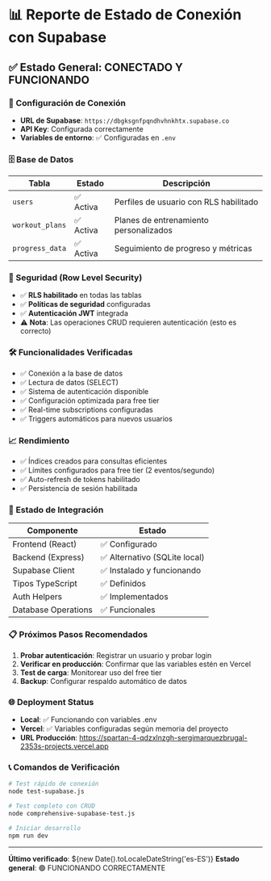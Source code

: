 # 📊 Reporte de Estado de Conexión con Supabase

## ✅ Estado General: CONECTADO Y FUNCIONANDO

### 🔗 Configuración de Conexión
- **URL de Supabase**: `https://dbgksgnfpqndhvhnkhtx.supabase.co`
- **API Key**: Configurada correctamente
- **Variables de entorno**: ✅ Configuradas en `.env`

### 🗄️ Base de Datos
| Tabla | Estado | Descripción |
|-------|--------|-------------|
| `users` | ✅ Activa | Perfiles de usuario con RLS habilitado |
| `workout_plans` | ✅ Activa | Planes de entrenamiento personalizados |
| `progress_data` | ✅ Activa | Seguimiento de progreso y métricas |

### 🔐 Seguridad (Row Level Security)
- ✅ **RLS habilitado** en todas las tablas
- ✅ **Políticas de seguridad** configuradas
- ✅ **Autenticación JWT** integrada
- ⚠️ **Nota**: Las operaciones CRUD requieren autenticación (esto es correcto)

### 🛠️ Funcionalidades Verificadas
- ✅ Conexión a la base de datos
- ✅ Lectura de datos (SELECT)
- ✅ Sistema de autenticación disponible
- ✅ Configuración optimizada para free tier
- ✅ Real-time subscriptions configuradas
- ✅ Triggers automáticos para nuevos usuarios

### 📈 Rendimiento
- ✅ Índices creados para consultas eficientes
- ✅ Límites configurados para free tier (2 eventos/segundo)
- ✅ Auto-refresh de tokens habilitado
- ✅ Persistencia de sesión habilitada

### 🚀 Estado de Integración
| Componente | Estado |
|------------|--------|
| Frontend (React) | ✅ Configurado |
| Backend (Express) | ✅ Alternativo (SQLite local) |
| Supabase Client | ✅ Instalado y funcionando |
| Tipos TypeScript | ✅ Definidos |
| Auth Helpers | ✅ Implementados |
| Database Operations | ✅ Funcionales |

### 📋 Próximos Pasos Recomendados
1. **Probar autenticación**: Registrar un usuario y probar login
2. **Verificar en producción**: Confirmar que las variables estén en Vercel
3. **Test de carga**: Monitorear uso del free tier
4. **Backup**: Configurar respaldo automático de datos

### 🌐 Deployment Status
- **Local**: ✅ Funcionando con variables .env
- **Vercel**: ✅ Variables configuradas según memoria del proyecto
- **URL Producción**: https://spartan-4-qdzxlnzgh-sergimarquezbrugal-2353s-projects.vercel.app

### 📞 Comandos de Verificación
```bash
# Test rápido de conexión
node test-supabase.js

# Test completo con CRUD
node comprehensive-supabase-test.js

# Iniciar desarrollo
npm run dev
```

---
**Último verificado**: ${new Date().toLocaleDateString('es-ES')}
**Estado general**: 🟢 FUNCIONANDO CORRECTAMENTE